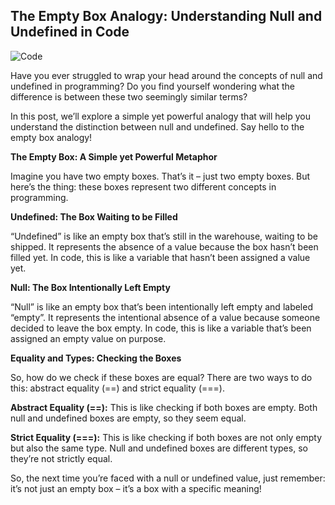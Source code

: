 ## The Empty Box Analogy: Understanding Null and Undefined in Code

![Code](https://agunechembaekene.wordpress.com/wp-content/uploads/2024/12/code_20241229_200319_via_10015_io.png?w=1024)

Have you ever struggled to wrap your head around the concepts of null and undefined in programming? Do you find yourself wondering what the difference is between these two seemingly similar terms?

In this post, we’ll explore a simple yet powerful analogy that will help you understand the distinction between null and undefined. Say hello to the empty box analogy!

**The Empty Box: A Simple yet Powerful Metaphor**

Imagine you have two empty boxes. That’s it – just two empty boxes. But here’s the thing: these boxes represent two different concepts in programming.

**Undefined: The Box Waiting to be Filled**

“Undefined” is like an empty box that’s still in the warehouse, waiting to be shipped. It represents the absence of a value because the box hasn’t been filled yet. In code, this is like a variable that hasn’t been assigned a value yet.

**Null: The Box Intentionally Left Empty**

“Null” is like an empty box that’s been intentionally left empty and labeled “empty”. It represents the intentional absence of a value because someone decided to leave the box empty. In code, this is like a variable that’s been assigned an empty value on purpose.

**Equality and Types: Checking the Boxes**

So, how do we check if these boxes are equal? There are two ways to do this: abstract equality (==) and strict equality (===).

**Abstract Equality (==):** This is like checking if both boxes are empty. Both null and undefined boxes are empty, so they seem equal.

**Strict Equality (===):** This is like checking if both boxes are not only empty but also the same type. Null and undefined boxes are different types, so they’re not strictly equal.

So, the next time you’re faced with a null or undefined value, just remember: it’s not just an empty box – it’s a box with a specific meaning!
